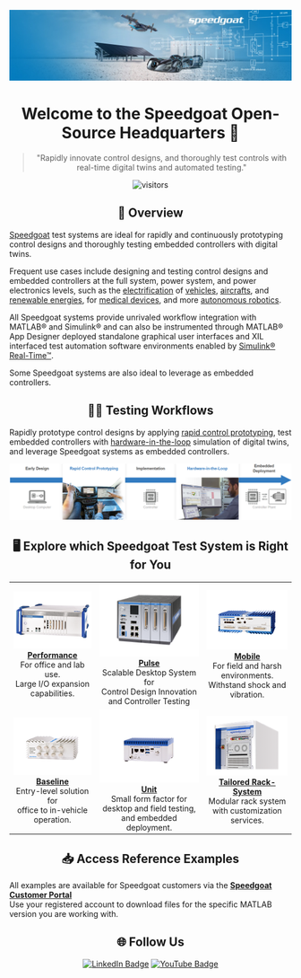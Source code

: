 <div align="center">
  
  ![Speedgoat Logo](SG-cover.jpg)
  
  # Welcome to the Speedgoat Open-Source Headquarters 👋
  
  >"Rapidly innovate control designs, and thoroughly test controls with real-time digital twins and automated testing."
  
  ![visitors](https://visitor-badge.laobi.icu/badge?page_id=asemedyarov.visitor-badge)
  
</div>

<h2 align="center">📝 Overview​</h2>

[Speedgoat](https://www.speedgoat.com) test systems are ideal for rapidly and continuously prototyping control designs and thoroughly testing embedded controllers with digital twins.

Frequent use cases include designing and testing control designs and embedded controllers at the full system, power system, and power electronics levels, such as the [electrification](https://www.speedgoat.com/solutions/testing-workflows/electrification-of-everything) of [vehicles](https://www.speedgoat.com/solutions/industries/automotive), [aircrafts](https://www.speedgoat.com/solutions/industries/aerospace), and [renewable energies](https://www.speedgoat.com/solutions/industries/power-systems/microgrids-and-renewables), for [medical devices](https://www.speedgoat.com/solutions/industries/medical-devices), and more [autonomous robotics](https://www.speedgoat.com/solutions/industries/robotic-and-autonomous-systems).

All Speedgoat systems provide unrivaled workflow integration with MATLAB® and Simulink® and can also be instrumented through MATLAB® App Designer deployed standalone graphical user interfaces and XIL interfaced test automation software environments enabled by [Simulink® Real-Time™](https://www.mathworks.com/products/simulink-real-time.html).

Some Speedgoat systems are also ideal to leverage as embedded controllers.

<h2 align="center">🔁✅ Testing Workflows​</h2>

Rapidly prototype control designs by applying [rapid control prototyping](https://www.speedgoat.com/solutions/testing-workflows/rapid-control-prototyping), test embedded controllers with
[hardware-in-the-loop](https://www.speedgoat.com/solutions/testing-workflows/hardware-in-the-loop) simulation of digital twins, and leverage Speedgoat systems as embedded controllers.

<div align="center">
  
  ![Testing Workflows](Workflows.png)
  
</div>

<h2 align="center">🖥️ Explore which Speedgoat Test System is Right for You​​</h2>
<table align="center">
  <tr>
    <td align="center">
      <img src="Performance.png" width="190" alt="Performance"/>
      <br><strong><a href="https://www.speedgoat.com/products-services/real-time-target-machines/performance-real-time-target-machine">Performance</a></strong><br>
      For office and lab use.<br>
      Large I/O expansion capabilities.<br>
    </td>
    <td align="center">
      <img src="Pulse.png" width="190" alt="Pulse"/>
      <br><strong><a href="https://www.speedgoat.com/products-services/real-time-target-machines/pulse-real-time-target-machine">Pulse</a></strong><br>
      Scalable Desktop System for<br>
      Control Design Innovation and Controller Testing<br>
    </td>
    <td align="center">
      <img src="Mobile.png" width="190" alt="Mobile"/>
      <br><strong><a href="https://www.speedgoat.com/products-services/real-time-target-machines/mobile/products-services/real-time-target-machines/performance-real-time-target-machine">Mobile</a></strong><br>
      For field and harsh environments.<br>
      Withstand shock and vibration.<br>
    </td>
  </tr>
  <tr>
    <td align="center">
      <img src="Baseline.png" width="190" alt="Baseline"/>
      <br><strong><a href="https://www.speedgoat.com/products-services/real-time-target-machines/baseline/products-services/real-time-target-machines/baseline-real-time-target-machine">Baseline</a></strong><br>
      Entry-level solution for<br>
      office to in-vehicle operation.<br>
    </td>
    <td align="center">
      <img src="Unit.png" width="190" alt="Unit"/>
      <br><strong><a href="https://www.speedgoat.com/products-services/real-time-target-machines/unit-real-time-target-machine">Unit</a></strong><br>
      Small form factor for<br>
      desktop and field testing,<br>
      and embedded deployment.<br>
    </td>
    <td align="center">
      <img src="Rack.png" width="190" alt="Tailored Rack System"/>
      <br><strong><a href="https://www.speedgoat.com/products-services/rack-systems">Tailored Rack-System</a></strong><br>
      Modular rack system<br>
      with customization services.<br>
    </td>
  </tr>
</table>

<h2 align="center">📥 Access Reference Examples</h2>

All examples are available for Speedgoat customers via the  **[Speedgoat Customer Portal](https://www.speedgoat.com/customerportal)**  
Use your registered account to download files for the specific MATLAB version you are working with.

<h2 align="center">🌐 Follow Us</h2>

<div align="center">

[![LinkedIn Badge](https://camo.githubusercontent.com/845676b3fe4e123995055ec3fb1da6403c3126f65c1aa5dee0c27ea67bf41c0b/68747470733a2f2f696d672e736869656c64732e696f2f62616467652f4c696e6b6564496e2d626c75653f7374796c653d666c6174266c6f676f3d6c696e6b6564696e266c6162656c436f6c6f723d626c7565)](https://www.linkedin.com/company/speedgoat/) [![YouTube Badge](https://camo.githubusercontent.com/7862c30d615b0efd7b5ab5578dc6eb297726dbf22d11a732a473d2abeb8b938e/68747470733a2f2f696d672e736869656c64732e696f2f62616467652f596f75547562652d4646303030303f7374796c653d666c6174266c6f676f3d796f7574756265266c6f676f436f6c6f723d7768697465)](https://www.youtube.com/@SpeedgoatRT)

</div>
